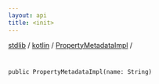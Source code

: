 ```yaml
---
layout: api
title: <init>
---
```

[stdlib](../../index.md) / [kotlin](../index.md) / [PropertyMetadataImpl](index.md) / [<init>](_init_.md)

# <init>

```
public PropertyMetadataImpl(name: String)
```

